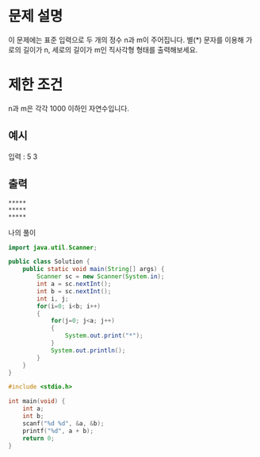 # 문제 설명
이 문제에는 표준 입력으로 두 개의 정수 n과 m이 주어집니다.
별(*) 문자를 이용해 가로의 길이가 n, 세로의 길이가 m인 직사각형 형태를 출력해보세요.

# 제한 조건
n과 m은 각각 1000 이하인 자연수입니다.

## 예시
입력 : 5 3

## 출력
`*****`  
`*****`  
`*****`

나의 풀이

```java
import java.util.Scanner;

public class Solution {
    public static void main(String[] args) {
        Scanner sc = new Scanner(System.in);
        int a = sc.nextInt();
        int b = sc.nextInt();
        int i, j;
        for(i=0; i<b; i++)
        {
            for(j=0; j<a; j++)
            {
                System.out.print("*");
            }
            System.out.println();
        }
    }
}
```

```c
#include <stdio.h>

int main(void) {
    int a;
    int b;
    scanf("%d %d", &a, &b);
    printf("%d", a + b);
    return 0;
}
```
